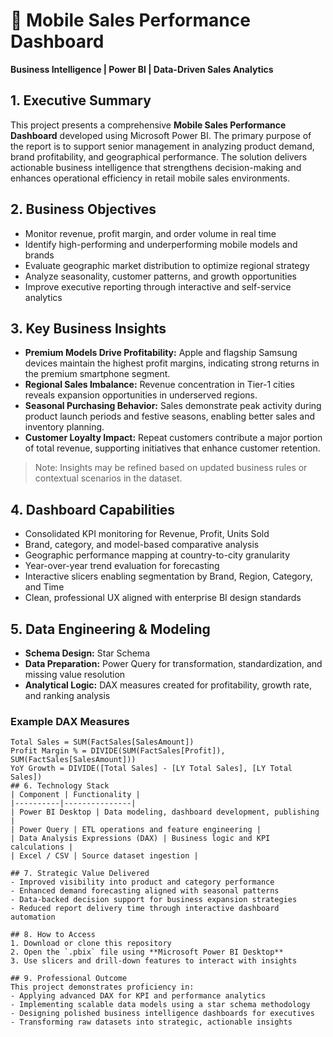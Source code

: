 # 📱 Mobile Sales Performance Dashboard  
**Business Intelligence | Power BI | Data-Driven Sales Analytics**

## 1. Executive Summary  
This project presents a comprehensive **Mobile Sales Performance Dashboard** developed using Microsoft Power BI. The primary purpose of the report is to support senior management in analyzing product demand, brand profitability, and geographical performance. The solution delivers actionable business intelligence that strengthens decision-making and enhances operational efficiency in retail mobile sales environments.

## 2. Business Objectives  
- Monitor revenue, profit margin, and order volume in real time  
- Identify high-performing and underperforming mobile models and brands  
- Evaluate geographic market distribution to optimize regional strategy  
- Analyze seasonality, customer patterns, and growth opportunities  
- Improve executive reporting through interactive and self-service analytics  

## 3. Key Business Insights  
- **Premium Models Drive Profitability:** Apple and flagship Samsung devices maintain the highest profit margins, indicating strong returns in the premium smartphone segment.  
- **Regional Sales Imbalance:** Revenue concentration in Tier-1 cities reveals expansion opportunities in underserved regions.  
- **Seasonal Purchasing Behavior:** Sales demonstrate peak activity during product launch periods and festive seasons, enabling better sales and inventory planning.  
- **Customer Loyalty Impact:** Repeat customers contribute a major portion of total revenue, supporting initiatives that enhance customer retention.

> Note: Insights may be refined based on updated business rules or contextual scenarios in the dataset.

## 4. Dashboard Capabilities  
- Consolidated KPI monitoring for Revenue, Profit, Units Sold  
- Brand, category, and model-based comparative analysis  
- Geographic performance mapping at country-to-city granularity  
- Year-over-year trend evaluation for forecasting  
- Interactive slicers enabling segmentation by Brand, Region, Category, and Time  
- Clean, professional UX aligned with enterprise BI design standards  

## 5. Data Engineering & Modeling  
- **Schema Design:** Star Schema  
- **Data Preparation:** Power Query for transformation, standardization, and missing value resolution  
- **Analytical Logic:** DAX measures created for profitability, growth rate, and ranking analysis  

### Example DAX Measures  
```DAX
Total Sales = SUM(FactSales[SalesAmount])
Profit Margin % = DIVIDE(SUM(FactSales[Profit]), SUM(FactSales[SalesAmount]))
YoY Growth = DIVIDE([Total Sales] - [LY Total Sales], [LY Total Sales])
## 6. Technology Stack  
| Component | Functionality |
|----------|---------------|
| Power BI Desktop | Data modeling, dashboard development, publishing |
| Power Query | ETL operations and feature engineering |
| Data Analysis Expressions (DAX) | Business logic and KPI calculations |
| Excel / CSV | Source dataset ingestion |

## 7. Strategic Value Delivered  
- Improved visibility into product and category performance  
- Enhanced demand forecasting aligned with seasonal patterns  
- Data-backed decision support for business expansion strategies  
- Reduced report delivery time through interactive dashboard automation  

## 8. How to Access  
1. Download or clone this repository  
2. Open the `.pbix` file using **Microsoft Power BI Desktop**  
3. Use slicers and drill-down features to interact with insights  

## 9. Professional Outcome  
This project demonstrates proficiency in:  
- Applying advanced DAX for KPI and performance analytics  
- Implementing scalable data models using a star schema methodology  
- Designing polished business intelligence dashboards for executives  
- Transforming raw datasets into strategic, actionable insights  
